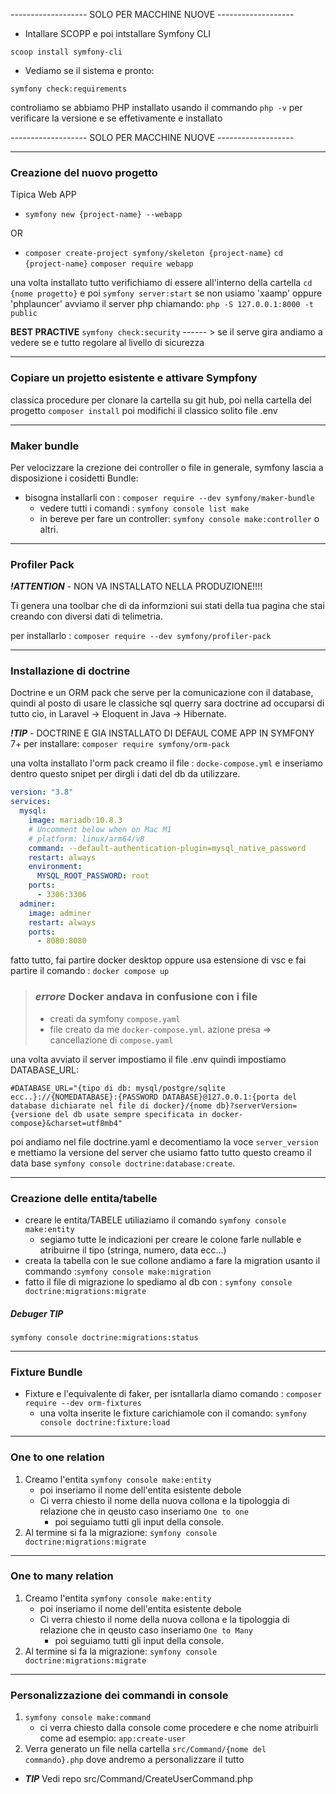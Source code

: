 -------------------   SOLO PER MACCHINE NUOVE   ------------------- 
- Intallare SCOPP e poi intstallare Symfony CLI

`scoop install symfony-cli`

- Vediamo se il sistema e pronto:
 
`symfony check:requirements`

controliamo se abbiamo PHP installato usando il commando `php -v` per verificare la versione e se effetivamente e installato

-------------------   SOLO PER MACCHINE NUOVE   -------------------  

********

### Creazione del nuovo progetto

Tipica Web APP
- `symfony new {project-name} --webapp`

OR

-   `composer create-project symfony/skeleton {project-name}`
    `cd {project-name}`
    `composer require webapp`

una volta installato tutto verifichiamo di essere all'interno della cartella `cd {nome progetto}` e poi  `symfony server:start` se non usiamo 'xaamp' oppure 'phplauncer' avviamo il server php chiamando: `php -S 127.0.0.1:8000 -t public`


**BEST PRACTIVE**
`symfony check:security` ------ >  se il serve gira andiamo a vedere se e tutto regolare al livello di sicurezza

*********

### Copiare un projetto esistente e attivare Sympfony

classica procedure per clonare la cartella su git hub, poi nella cartella del progetto `composer install` poi modifichi il classico solito file .env 

*********

### Maker bundle

Per velocizzare la crezione dei controller o file in generale, symfony lascia a disposizione i cosidetti Bundle:

- bisogna installarli con : `composer require --dev symfony/maker-bundle`
    - vedere tutti i comandi : `symfony console list make`
    - in bereve per fare un controller: `symfony console make:controller` o altri.


*******

### Profiler Pack
__*!ATTENTION*__ - NON VA INSTALLATO NELLA PRODUZIONE!!!!

Ti genera una toolbar che di da informzioni sui stati della tua pagina che stai creando con diversi dati di telimetria.

per installarlo : `composer require --dev symfony/profiler-pack`

*******

### Installazione di doctrine

Doctrine e un ORM pack che serve per la comunicazione con il database, quindi al posto di usare le classiche sql querry sara doctrine ad occuparsi di tutto cio, in Laravel -> Eloquent in Java -> Hibernate.

__*!TIP*__ - DOCTRINE E GIA INSTALLATO DI DEFAUL COME APP IN SYMFONY 7+ 
per installare: `composer require symfony/orm-pack`

una volta installato l'orm pack creamo il file : `docke-compose.yml` e inseriamo dentro questo snipet per dirgli i dati del db da utilizzare.

```yaml
version: "3.8"
services:
  mysql:
    image: mariadb:10.8.3
    # Uncomment below when on Mac M1
    # platform: linux/arm64/v8
    command: --default-authentication-plugin=mysql_native_password
    restart: always
    environment:
      MYSQL_ROOT_PASSWORD: root
    ports:
      - 3306:3306
  adminer:
    image: adminer
    restart: always
    ports:
      - 8080:8080
```

fatto tutto, fai partire docker desktop oppure usa estensione di vsc e fai partire il comando : `docker compose up`

> ### __*errore*__ Docker andava in confusione con i file 
> - creati da symfony `compose.yaml`
> - file creato da me `docker-compose.yml`. 
> azione presa => cancellazione di `compose.yaml`

una volta avviato il server impostiamo il file .env quindi impostiamo DATABASE_URL: 
```
#DATABASE_URL="{tipo di db: mysql/postgre/sqlite ecc..}://{NOMEDATABASE}:{PASSWORD DATABASE}@127.0.0.1:{porta del database dichiarate nel file di docker}/{nome db}?serverVersion={versione del db usate sempre specificata in docker-compose}&charset=utf8mb4"
```
poi andiamo nel file doctrine.yaml e decomentiamo la voce `server_version` e mettiamo la versione del server che usiamo fatto tutto questo creamo il data base
`symfony console doctrine:database:create`.

******

### Creazione delle entita/tabelle

- creare le entita/TABELE utiliaziamo il comando `symfony console make:entity`
    - segiamo tutte le indicazioni per creare le colone farle nullable e atribuirne il tipo (stringa, numero, data ecc...)
- creata la tabella con le sue collone andiamo a fare la migration usanto il commando :`symfony console make:migration`
- fatto il file di migrazione lo spediamo al db con : `symfony console doctrine:migrations:migrate`


##### Debuger __*TIP*__
`symfony console doctrine:migrations:status`

********

### Fixture Bundle
- Fixture e l'equivalente di faker, per isntallarla diamo comando : `composer require --dev orm-fixtures`
    - una volta inserite le fixture carichiamole con il comando: `symfony console doctrine:fixture:load`

********

### One to one relation

1. Creamo l'entita `symfony console make:entity`
    - poi inseriamo il nome dell'entita esistente debole
    - Ci verra chiesto il nome della nuova collona e la tipologgia di relazione che in qeusto caso inseriamo `One to one` 
        - poi seguiamo tutti gli input della console.
2. Al termine si fa la migrazione: `symfony console doctrine:migrations:migrate`

*******

### One to many relation

1. Creamo l'entita `symfony console make:entity`
    - poi inseriamo il nome dell'entita esistente debole
    - Ci verra chiesto il nome della nuova collona e la tipologgia di relazione che in qeusto caso inseriamo `One to Many` 
        - poi seguiamo tutti gli input della console.
2. Al termine si fa la migrazione: `symfony console doctrine:migrations:migrate`


********

### Personalizzazione dei commandi in console

1. `symfony console make:command`
    - ci verra chiesto dalla console come procedere e che nome atribuirli come ad esempio: `app:create-user`
2. Verra generato un file nella cartella `src/Command/{nome del commando}.php` dove andremo a personalizzare il tutto 

- __*TIP*__ Vedi repo src/Command/CreateUserCommand.php



















